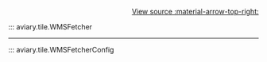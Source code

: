 <div style="text-align: right;" markdown>

[View source :material-arrow-top-right:][GitHub]

  [GitHub]: https://github.com/geospaitial-lab/aviary/blob/main/aviary/tile/tile_fetcher.py

</div>

::: aviary.tile.WMSFetcher

---

::: aviary.tile.WMSFetcherConfig
